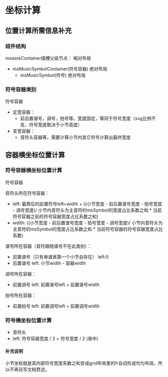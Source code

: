 # 坐标计算

## 位置计算所需信息补充

### 组件结构

measreContainer插槽父级节点： 相对布局

+ msMusicSymbolContainer(符号容器) 绝对布局
    + msMusicSymbol(符号) 绝对布局

### 符号容器类别

符号容器

+ 定宽容器：
    + 前后置谱号，调号，拍号等。宽度固定，等同于符号宽度（svg比例不变，符号宽度取决于小节高度）
+ 变宽容器：
    + 音符头容器等，需要计算小节内其它符号计算出最终宽度

## 容器横坐标位置计算

### 符号容器横坐标位置计算

符号容器

音符头所在符号容器：

+ left: 最靠后的前置符号left+width + ((小节宽度 - 前后置谱号宽度 - 拍号宽度 - 调号宽度)/
  小节内音符头为主音符的msSymbol的宽度占比系数之和 * 当前符号容器之前的符号容器宽度占比系数之和)
+ wdith: ((小节宽度 - 前后置谱号宽度 - 拍号宽度 - 调号宽度)/
  小节内音符头为主音符的msSymbol的宽度占比系数之和 * 当前符号容器的符号容器宽度占比系数)

谱号所在容器（音符跟随谱号不在此类别）：

+ 前置谱号（只有单谱表第一个小节会存在） left:0
+ 后置谱号 left: 小节width - 容器width

调号所在容器：

+ 前置调号 left: 前置谱号left + 前置谱号width

拍号所在容器：

+ 前置拍号 left: 前置调号left + 前置调号width

### 符号横坐标位置计算

+ 音符头
+ left: 符号容器宽度 / 2 + 符号宽度 / 2 (居中)

#### 补充说明

小节坐标就是其内部符号宽度系数之和变成grid布局里的fr自动形成均匀布局。所以不再另写文档赘述。